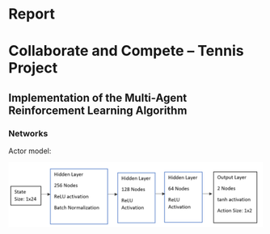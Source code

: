 #                                                          Report

#                              Collaborate and Compete – Tennis Project

##                Implementation of the Multi-Agent Reinforcement Learning Algorithm


### Networks

Actor model:

![](images/actor_model.png)








